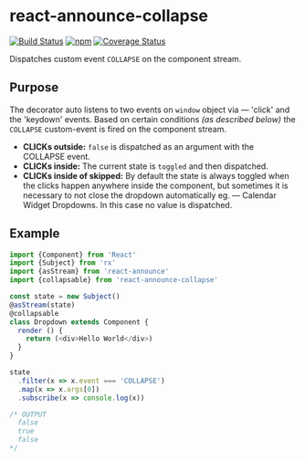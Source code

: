 # react-announce-collapse
[![Build Status][travis-svg]][travis-build]
[![npm][npm-version-svg]][npm]
[![Coverage Status][coverage-svg]][coverage]

Dispatches custom event `COLLAPSE` on the component stream.

## Purpose
The decorator auto listens to two events on `window` object via — 'click' and the 'keydown' events. Based on certain conditions *(as described below)* the `COLLAPSE` custom-event is fired on the component stream.

- **CLICKs outside:** `false` is dispatched as an argument with the COLLAPSE event.
- **CLICKs inside:** The current state is `toggled` and then dispatched.
- **CLICKs inside of skipped:** By default the state is always toggled when the clicks happen anywhere inside the component, but sometimes it is necessary to not close the dropdown automatically eg. — Calendar Widget Dropdowns. In this case no value is dispatched.

## Example
```javascript
import {Component} from 'React'
import {Subject} from 'rx'
import {asStream} from 'react-announce'
import {collapsable} from 'react-announce-collapse'

const state = new Subject()
@asStream(state)
@collapsable
class Dropdown extends Component {
  render () {
    return (<div>Hello World</div>)
  }
}

state
  .filter(x => x.event === 'COLLAPSE')
  .map(x => x.args[0])
  .subscribe(x => console.log(x))

/* OUTPUT
  false
  true
  false
*/

```




[0]: https://github.com/lodash/lodash/issues/2004#issuecomment-185087141
[travis-svg]: https://travis-ci.org/tusharmath/react-announce-collapse.svg?branch=master
[travis-build]: https://travis-ci.org/tusharmath/react-announce-collapse
[npm-version-svg]: https://img.shields.io/npm/v/react-announce-collapse.svg
[npm]: https://www.npmjs.com/package/react-announce-collapse
[coverage-svg]: https://coveralls.io/repos/github/tusharmath/react-announce-collapse/badge.svg?branch=master
[coverage]: https://coveralls.io/github/tusharmath/react-announce-collapse?branch=master
